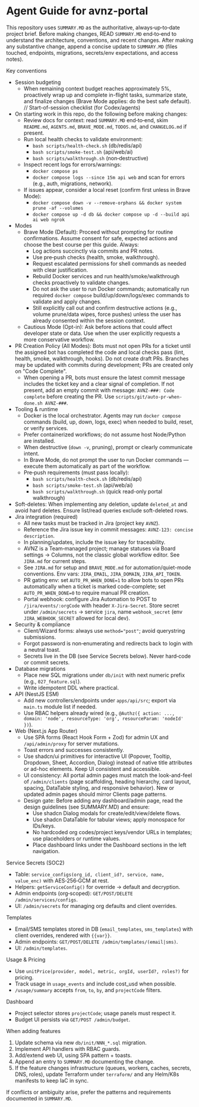 # Agent Guide for avnz-portal

This repository uses `SUMMARY.MD` as the authoritative, always‑up‑to‑date project brief. Before making changes, READ `SUMMARY.MD` end‑to‑end to understand the architecture, conventions, and recent changes. After making any substantive change, append a concise update to `SUMMARY.MD` (files touched, endpoints, migrations, secrets/env expectations, and access notes).

Key conventions
- Session budgeting
  - When remaining context budget reaches approximately 5%, proactively wrap up and complete in-flight tasks, summarize state, and finalize changes (Brave Mode applies: do the best safe default).
// Start-of-session checklist (for Codex/agents)
- On starting work in this repo, do the following before making changes:
  - Review docs for context: read `SUMMARY.MD` end‑to‑end, skim `README.md`, `AGENTS.md`, `BRAVE_MODE.md`, `TODOS.md`, and `CHANGELOG.md` if present.
  - Run local health checks to validate environment:
    - `bash scripts/health-check.sh` (db/redis/api)
    - `bash scripts/smoke-test.sh` (api/web/ai)
    - `bash scripts/walkthrough.sh` (non‑destructive)
  - Inspect recent logs for errors/warnings:
    - `docker compose ps`
    - `docker compose logs --since 15m api web` and scan for errors (e.g., auth, migrations, network).
  - If issues appear, consider a local reset (confirm first unless in Brave Mode):
    - `docker compose down -v --remove-orphans && docker system prune -af --volumes`
    - `docker compose up -d db && docker compose up -d --build api ai web ngrok`
- Modes
  - Brave Mode (Default): Proceed without prompting for routine confirmations. Assume consent for safe, expected actions and choose the best course per this guide. Always:
    - Log actions succinctly via commits and PR notes.
    - Use pre‑push checks (health, smoke, walkthrough).
    - Request escalated permissions for shell commands as needed with clear justification.
    - Rebuild Docker services and run health/smoke/walkthrough checks proactively to validate changes.
    - Do not ask the user to run Docker commands; automatically run required `docker compose` build/up/down/logs/exec commands to validate and apply changes.
    - Still explicitly call out and confirm destructive actions (e.g., volume prune/data wipes, force pushes) unless the user has already consented within the session context.
  - Cautious Mode (Opt-in): Ask before actions that could affect developer state or data. Use when the user explicitly requests a more conservative workflow.
- PR Creation Policy (All Modes): Bots must not open PRs for a ticket until the assigned bot has completed the code and local checks pass (lint, health, smoke, walkthrough, hooks). Do not create draft PRs. Branches may be updated with commits during development; PRs are created only on "Code Complete".
  - When opening a PR, bots must ensure the latest commit message includes the ticket key and a clear signal of completion. If not present, add an empty commit with message: `AVNZ-###: Code complete` before creating the PR. Use `scripts/git/auto-pr-when-done.sh AVNZ-###`.
- Tooling & runtime
  - Docker is the local orchestrator. Agents may run `docker compose` commands (build, up, down, logs, exec) when needed to build, reset, or verify services.
  - Prefer containerized workflows; do not assume host Node/Python are installed.
  - When destructive (`down -v`, pruning), prompt or clearly communicate intent.
  - In Brave Mode, do not prompt the user to run Docker commands — execute them automatically as part of the workflow.
  - Pre‑push requirements (must pass locally):
    - `bash scripts/health-check.sh` (db/redis/api)
    - `bash scripts/smoke-test.sh` (api/web/ai)
    - `bash scripts/walkthrough.sh` (quick read-only portal walkthrough)
- Soft-deletes: When implementing any deletion, update `deleted_at` and avoid hard deletes. Ensure list/read queries exclude soft-deleted rows.
- Jira integration (required)
  - All new tasks must be tracked in Jira (project key `AVNZ`).
  - Reference the Jira issue key in commit messages: `AVNZ-123: concise description`.
  - In planning/updates, include the issue key for traceability.
  - AVNZ is a Team‑managed project; manage statuses via Board settings → Columns, not the classic global workflow editor. See `JIRA.md` for current steps.
  - See `JIRA.md` for setup and `BRAVE_MODE.md` for automation/quiet-mode conventions. Env vars: `JIRA_EMAIL`, `JIRA_DOMAIN`, `JIRA_API_TOKEN`.
  - PR gating env: set `AUTO_PR_WHEN_DONE=1` to allow bots to open PRs automatically when a ticket is marked code-complete; set `AUTO_PR_WHEN_DONE=0` to require manual PR creation.
  - Portal webhook: configure Jira Automation to POST to `/jira/events/:orgCode` with header `X-Jira-Secret`. Store secret under `/admin/secrets` → service `jira`, name `webhook_secret` (env `JIRA_WEBHOOK_SECRET` allowed for local dev).
- Security & compliance
  - Client/Wizard forms: always use `method="post"`; avoid querystring submissions.
  - Forgot password is non‑enumerating and redirects back to login with a neutral toast.
  - Secrets live in the DB (see Service Secrets below). Never hard‑code or commit secrets.
- Database migrations
  - Place new SQL migrations under `db/init` with next numeric prefix (e.g., `027_feature.sql`).
  - Write idempotent DDL where practical.
- API (NestJS ESM)
  - Add new controllers/endpoints under `apps/api/src`; export via `main.ts` module list if needed.
  - Use RBAC helpers already wired (e.g., `@Authz({ action: ..., domain: 'node', resourceType: 'org', resourceParam: 'nodeId' })`).
- Web (Next.js App Router)
  - Use SPA forms (React Hook Form + Zod) for admin UX and `/api/admin/proxy` for server mutations.
  - Toast errors and successes consistently.
  - Use shadcn/ui primitives for interactive UI (Popover, Tooltip, Dropdown, Sheet, Accordion, Dialog) instead of native title attributes or ad-hoc elements. Keep UI consistent and accessible.
  - UI consistency: All portal admin pages must match the look-and-feel of `/admin/clients` (page scaffolding, heading hierarchy, card layout, spacing, DataTable styling, and responsive behavior). New or updated admin pages should mirror Clients page patterns.
  - Design gate: Before adding any dashboard/admin page, read the design guidelines (see SUMMARY.MD) and ensure:
    - Use shadcn Dialog modals for create/edit/view/delete flows.
    - Use shadcn DataTable for tabular views; apply monospace for IDs/keys.
    - No hardcoded org codes/project keys/vendor URLs in templates; use placeholders or runtime values.
    - Place dashboard links under the Dashboard sections in the left navigation.

Service Secrets (SOC2)
- Table: `service_configs(org_id, client_id?, service, name, value_enc)` with AES‑256‑GCM at rest.
- Helpers: `getServiceConfig()` for override → default and decryption.
- Admin endpoints (org‑scoped): `GET/POST/DELETE /admin/services/configs`.
- UI: `/admin/secrets` for managing org defaults and client overrides.

Templates
- Email/SMS templates stored in DB (`email_templates`, `sms_templates`) with client overrides, rendered with `{{var}}`.
- Admin endpoints: `GET/POST/DELETE /admin/templates/(email|sms)`.
- UI: `/admin/templates`.

Usage & Pricing
- Use `unitPrice(provider, model, metric, orgId, userId?, roles?)` for pricing.
- Track usage in `usage_events` and include cost_usd when possible.
- `/usage/summary` accepts `from`, `to`, `by`, and `projectCode` filters.

Dashboard
- Project selector stores `projectCode`; usage panels must respect it.
- Budget UI persists via `GET/POST /admin/budget`.

When adding features
1) Update schema via new `db/init/NNN_*.sql` migration.
2) Implement API handlers with RBAC guards.
3) Add/extend web UI, using SPA pattern + toasts.
4) Append an entry to `SUMMARY.MD` documenting the change.
5) If the feature changes infrastructure (queues, workers, caches, secrets, DNS, roles), update Terraform under `terraform/` and any Helm/K8s manifests to keep IaC in sync.

If conflicts or ambiguity arise, prefer the patterns and requirements documented in `SUMMARY.MD`.

